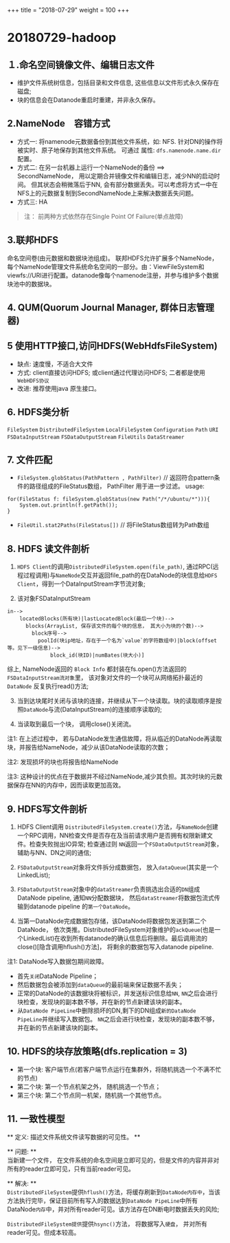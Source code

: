 +++
title = "2018-07-29"
weight = 100
+++

# 20180729-hadoop
## １.命名空间镜像文件、编辑日志文件
* 维护文件系统树信息，包括目录和文件信息, 这些信息以文件形式永久保存在磁盘;
* 块的信息会在Datanode重启时重建，并非永久保存。

## 2.NameNode　容错方式
* 方式一: 将namenode元数据备份到其他文件系统，如: NFS. 针对DN的操作将被实时、原子地保存到其他文件系统。 可通过 属性: `dfs.namenode.name.dir` 配置。
* 方式二: 在另一台机器上运行一个NameNode的备份 ==> SecondNameNode， 用以定期合并镜像文件和编辑日志，减少NN的启动时间。 但其状态会稍微落后于NN, 会有部分数据丢失。可以考虑将方式一中在NFS上的元数据复制到SecondNameNode上来解决数据丢失问题。
* 方式三: HA
> 注： 前两种方式依然存在Single Point Of Failure(单点故障)

## 3.联邦HDFS
命名空间卷(由元数据和数据块池组成)。 联邦HDFS允许扩展多个NameNode， 每个NameNode管理文件系统命名空间的一部分。由：ViewFileSystem和viewfs://URI进行配置。datanode像每个namenode注册，并参与维护多个数据块池中的数据块。

## 4. QUM(Quorum Journal Manager, 群体日志管理器)

## 5 使用HTTP接口,访问HDFS(WebHdfsFileSystem)
* 缺点: 速度慢，不适合大文件
* 方式: client直接访问HDFS; 或client通过代理访问HDFS; 二者都是使用`WebHDFS协议`
* 改进: 推荐使用java 原生接口。

## 6. HDFS类分析
`FileSystem`
`DistributedFileSystem`
`LocalFileSystem`
`Configuration`
`Path`
`URI`
`FSDataInputStream`
`FSDataOutputStream`
`FileUtils`
`DataStreamer`

## 7. 文件匹配
* `FileSystem.globStatus(PathPattern , PathFilter)` // 返回符合pattern条件的路径组成的FileStatus数组， PathFilter 用于进一步过滤。
usage:
```
for(FileStatus f: fileSystem.globStatus(new Path("/*/ubuntu/*"))){
    System.out.println(f.getPath());
}
```

* `FileUtil.stat2Paths(FileStatus[])` // 将FileStatus数组转为Path数组


## 8. HDFS 读文件剖析
1. `HDFS Client`的调用`DistributedFileSystem.open(file_path)`, 通过RPC(远程过程调用)与`NameNode`交互并返回file_path的在DataNode的块信息给`HDFS Client`，得到一个DataInputStream字节流对象;

2. 该对象FSDataInputStream <br />
```[fsDataInputStream对象的
in-->
    locatedBlocks(所有块)|lastLocatedBlock(最后一个块)-->
      blocks(ArrayList, 保存该文件的每个块的信息， 其大小为块的个数)-->  
        block序号-->
          poolId(块ip地址，存在于一个名为`value`的字符数组中)|block(offset等。见下一级信息)-->
              block_id(块ID)|numBates(块大小)]
```
综上, NameNode返回的 `Block Info` 都封装在fs.open()方法返回的`FSDataInputStream流对象`里， 该对象对文件的一个块可从网络拓扑最近的`DataNode` 反复执行read()方法;

3. 当到达块尾时关闭与该块的连接，并继续从下一个块读取。块的读取顺序是按照`DataNode`与流(DataInputStream)的连接顺序读取的;

4. 当读取到最后一个块， 调用close()关闭流。

注1: 在上述过程中， 若与DataNode发生通信故障，将从临近的DataNode再读取块，并报告给NameNode，减少从该DataNode读取的次数；

注2: 发现损坏的块也将报告给NameNode

注3: 这种设计的优点在于数据并不经过NameNode,减少其负担。其次时块的元数据保存在NN的内存中，因而读取更加高效。

## 9. HDFS写文件剖析

1. HDFS Client调用 `DistributedFileSystem.create()`方法，与`NameNode`创建一个RPC调用，NN检查文件是否存在及当前请求用户是否拥有权限新建文件。检查失败抛出IO异常; 检查通过则 `NN`返回一个`FSDataOutputStream`对象， 辅助与NN、DN之间的通信;
2. `FSDataOutputStream`对象将文件拆分成数据包， 放入`dataQueue`(其实是一个LinkedList);

3. `FSDataOutputStream`对象中的`dataStreamer`负责挑选出合适的`DN`组成DataNode pipeline, 通知`NN`分配数据块， 然后`dataStreamer`将数据包流式传输到datanode pipeline 的`第一个DataNode`。

4. 当第一DataNode完成数据包存储，该DataNode将数据包发送到第二个DataNode， 依次类推。DistributedFileSystem对象维护的`ackQueue`(也是一个LinkedList)在收到所有datanode的确认信息后将删除。最后调用流的close()[隐含调用hflush()方法]， 将剩余的数据包写入datanode pipeline.

注1: DataNode写入数据包期间故障。

* 首先`关闭`DataNode Pipeline； <br />
* 然后数据包会被添加到`dataQueue`的最前端来保证数据不丢失；
* 正常的DataNode的该数据块将被标识，并发送标识信息给`NN`, `NN`之后会进行块检查，发现块的副本数不够，并在新的节点新建该块的副本。
* 从`DataNode PipeLine`中删除损坏的DN,剩下的DN组成`新的DataNode PipeLine`并继续写入数据包。 `NN`之后会进行块检查，发现块的副本数不够，并在新的节点新建该块的副本。

## 10. HDFS的块存放策略(dfs.replication = 3)
* 第一个块: 客户端节点(若客户端节点运行在集群外，将随机挑选一个不满不忙的节点)
* 第二个块: 第一个节点机架之外， 随机挑选一个节点；
* 第三个块: 第二个节点同一机架，随机挑一个其他节点。

## 11. 一致性模型
** 定义: 描述文件系统文件读写数据的可见性。 **

** 问题: ** <br/>
当新建一个文件， 在文件系统的命名空间是立即可见的，但是文件的内容并非对所有的reader立即可见，只有当前reader可见。

** 解决: **  <br/>
 `DistributedFileSystem`提供`hflush()`方法，将缓存刷新到`DataNode内存中`，当该方法执行完毕，保证目前所有写入的数据达到`DataNode PipeLine`中所有DataNode`内存`中，并对所有reader可见。该方法存在DN断电时数据丢失的风险;

 `DistributedFileSystem提供`提供`hsync()`方法， 将数据写入`硬盘`， 并对所有reader可见。但成本较高。
